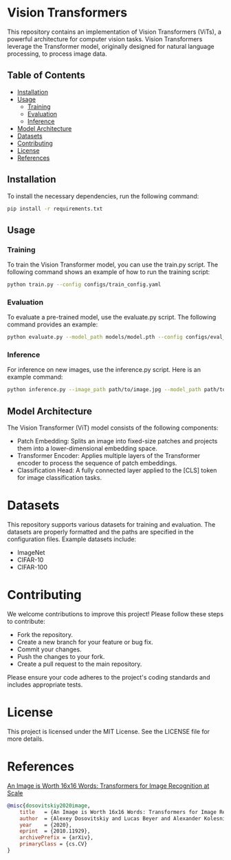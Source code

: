 # Vision Transformers

This repository contains an implementation of Vision Transformers (ViTs), a powerful architecture for computer vision tasks. Vision Transformers leverage the Transformer model, originally designed for natural language processing, to process image data.

## Table of Contents

- [Installation](#installation)
- [Usage](#usage)
  - [Training](#training)
  - [Evaluation](#evaluation)
  - [Inference](#inference)
- [Model Architecture](#model-architecture)
- [Datasets](#datasets)
- [Contributing](#contributing)
- [License](#license)
- [References](#references)

## Installation

To install the necessary dependencies, run the following command:

```bash
pip install -r requirements.txt
```

## Usage

### Training
To train the Vision Transformer model, you can use the train.py script. The following command shows an example of how to run the training script:

```bash
python train.py --config configs/train_config.yaml
```

### Evaluation
To evaluate a pre-trained model, use the evaluate.py script. The following command provides an example:

```bash
python evaluate.py --model_path models/model.pth --config configs/eval_config.yaml
```

### Inference
For inference on new images, use the inference.py script. Here is an example command:

```bash
python inference.py --image_path path/to/image.jpg --model_path path/to/model.pth --config configs/inference_config.yaml
```

## Model Architecture
The Vision Transformer (ViT) model consists of the following components:

- Patch Embedding: Splits an image into fixed-size patches and projects them into a lower-dimensional embedding space.
- Transformer Encoder: Applies multiple layers of the Transformer encoder to process the sequence of patch embeddings.
- Classification Head: A fully connected layer applied to the [CLS] token for image classification tasks.

# Datasets
This repository supports various datasets for training and evaluation. The datasets are properly formatted and the paths are specified in the configuration files. Example datasets include:

- ImageNet
- CIFAR-10
- CIFAR-100

# Contributing
We welcome contributions to improve this project! Please follow these steps to contribute:

- Fork the repository.
- Create a new branch for your feature or bug fix.
- Commit your changes.
- Push the changes to your fork.
- Create a pull request to the main repository.

Please ensure your code adheres to the project's coding standards and includes appropriate tests.

# License
This project is licensed under the MIT License. See the LICENSE file for more details.

# References
[An Image is Worth 16x16 Words: Transformers for Image Recognition at Scale](https://arxiv.org/abs/2010.11929)

```bibtex
@misc{dosovitskiy2020image,
    title   = {An Image is Worth 16x16 Words: Transformers for Image Recognition at Scale},
    author  = {Alexey Dosovitskiy and Lucas Beyer and Alexander Kolesnikov and Dirk Weissenborn and Xiaohua Zhai and Thomas Unterthiner and Mostafa Dehghani and Matthias Minderer and Georg Heigold and Sylvain Gelly and Jakob Uszkoreit and Neil Houlsby},
    year    = {2020},
    eprint  = {2010.11929},
    archivePrefix = {arXiv},
    primaryClass = {cs.CV}
}
```